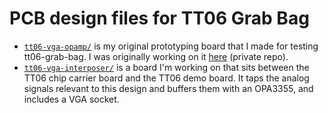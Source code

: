 # PCB design files for TT06 Grab Bag

*   [`tt06-vga-opamp/`](./tt06-vga-opamp/) is my original prototyping board that I made for testing tt06-grab-bag. I was originally working on it [here](https://github.com/algofoogle/sandpit/tree/master/opamp/tt06-vga-opamp) (private repo).
*   [`tt06-vga-interposer/`](./tt06-vga-interposer/) is a board I'm working on that sits between the TT06 chip carrier board and the TT06 demo board. It taps the analog signals relevant to this design and buffers them with an OPA3355, and includes a VGA socket.
